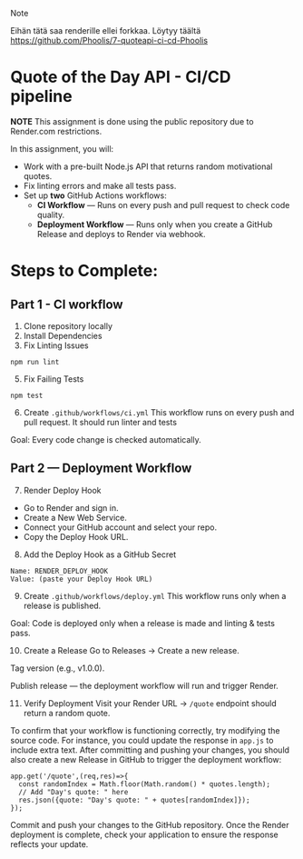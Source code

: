 > [!NOTE]
> Eihän tätä saa renderille ellei forkkaa. Löytyy täältä https://github.com/Phoolis/7-quoteapi-ci-cd-Phoolis


# Quote of the Day API - CI/CD pipeline

**NOTE** This assignment is done using the public repository due to Render.com restrictions.

In this assignment, you will:
- Work with a pre-built Node.js API that returns random motivational quotes.
- Fix linting errors and make all tests pass.
- Set up **two** GitHub Actions workflows:
   - **CI Workflow** — Runs on every push and pull request to check code quality.
   - **Deployment Workflow** — Runs only when you create a GitHub Release and deploys to Render via webhook.

# Steps to Complete:

## Part 1 - CI workflow
1. Clone repository locally
3. Install Dependencies
4. Fix Linting Issues
```
npm run lint
```
5. Fix Failing Tests
```
npm test
```

6. Create `.github/workflows/ci.yml`
This workflow runs on every push and pull request. It should run linter and tests

Goal: Every code change is checked automatically.

## Part 2 — Deployment Workflow
7. Render Deploy Hook
- Go to Render and sign in.
- Create a New Web Service.
- Connect your GitHub account and select your  repo.
- Copy the Deploy Hook URL.

8. Add the Deploy Hook as a GitHub Secret 
```
Name: RENDER_DEPLOY_HOOK
Value: (paste your Deploy Hook URL)
```

9. Create `.github/workflows/deploy.yml`
This workflow runs only when a release is published.

Goal: Code is deployed only when a release is made and linting & tests pass.

10. Create a Release
Go to Releases → Create a new release.

Tag version (e.g., v1.0.0).

Publish release — the deployment workflow will run and trigger Render.

11. Verify Deployment
Visit your Render URL → `/quote` endpoint should return a random quote.

To confirm that your workflow is functioning correctly, try modifying the source code. For instance, you could update the response in `app.js` to include extra text. After committing and pushing your changes, you should also create a new Release in GitHub to trigger the deployment workflow:
```
app.get('/quote',(req,res)=>{
  const randomIndex = Math.floor(Math.random() * quotes.length);
  // Add "Day's quote: " here
  res.json({quote: "Day's quote: " + quotes[randomIndex]});
});
```
Commit and push your changes to the GitHub repository. Once the Render deployment is complete, check your application to ensure the response reflects your update.
